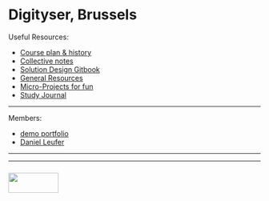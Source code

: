 # Digityser, Brussels

Useful Resources:
* [Course plan & history](https://github.com/elewa-academy/digityser/wiki)
* [Collective notes](https://github.com/elewa-academy/digityser/tree/master)
* [Solution Design Gitbook](https://elewa-academy.github.io/Solution-Design/)
* [General Resources](https://github.com/elewa-academy/General-Resources/wiki)
* [Micro-Projects for fun](https://elewa-academy.github.io/micro-projects/)
* [Study Journal](https://elewa-academy.github.io/Fundamentals/00-motivation-studying/)

---

Members:
* [demo portfolio](https://elewa-student.github.io)
* [Daniel Leufer](https://dleufer.github.io)



___
___
### <a href="http://elewa.education/blog" target="_blank"><img src="https://user-images.githubusercontent.com/18554853/34921062-506450ae-f97d-11e7-875f-6feeb26ad72d.png" width="100" height="40"/></a>
